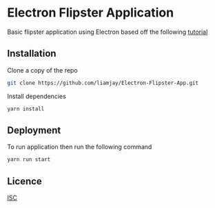 # Electron Flipster Application

Basic flipster application using Electron based off the following [tutorial](http://tutorialzine.com/2015/12/creating-your-first-desktop-app-with-html-js-and-electron/)

## Installation

Clone a copy of the repo

```bash
git clone https://github.com/liamjay/Electron-Flipster-App.git
```

Install dependencies

```bash
yarn install
```

## Deployment

To run application then run the following command

```bash
yarn run start
```

## Licence

[ISC](https://opensource.org/licenses/ISC)